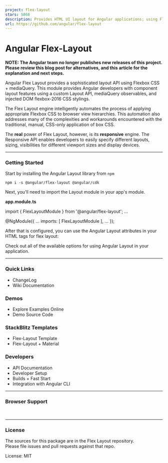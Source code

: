 ```yaml
---
project: flex-layout
stars: 5868
description: Provides HTML UI layout for Angular applications; using Flexbox and a Responsive API 
url: https://github.com/angular/flex-layout
---
```


Angular Flex-Layout
===================

**NOTE: The Angular team no longer publishes new releases of this project. Please review this blog post for alternatives, and this article for the explanation and next steps.**

Angular Flex Layout provides a sophisticated layout API using Flexbox CSS + mediaQuery. This module provides Angular developers with component layout features using a custom Layout API, mediaQuery observables, and injected DOM flexbox-2016 CSS stylings.

The Flex Layout engine intelligently automates the process of applying appropriate Flexbox CSS to browser view hierarchies. This automation also addresses many of the complexities and workarounds encountered with the traditional, manual, CSS-only application of box CSS.

The **real** power of Flex Layout, however, is its **responsive** engine. The Responsive API enables developers to easily specify different layouts, sizing, visibilities for different viewport sizes and display devices.

* * *

### Getting Started

Start by installing the Angular Layout library from `npm`

`npm i -s @angular/flex-layout @angular/cdk`

Next, you'll need to import the Layout module in your app's module.

**app.module.ts**

import { FlexLayoutModule } from '@angular/flex-layout';
...

@NgModule({
    ...
    imports: \[ FlexLayoutModule \],
    ...
});

After that is configured, you can use the Angular Layout attributes in your HTML tags for flex layout:

<div fxLayout\="row" fxLayoutAlign\="space-between"\>
</div\>

Check out all of the available options for using Angular Layout in your application.

* * *

### Quick Links

-   ChangeLog
-   Wiki Documentation

### Demos

-   Explore Examples Online
-   Demo Source Code

### StackBlitz Templates

-   Flex-Layout Template
-   Flex-Layout + Material

### Developers

-   API Documentation
-   Developer Setup
-   Builds + Fast Start
-   Integration with Angular CLI

* * *

### Browser Support

 

  

* * *

### License

The sources for this package are in the Flex Layout repository.  
Please file issues and pull requests against that repo.

License: MIT
